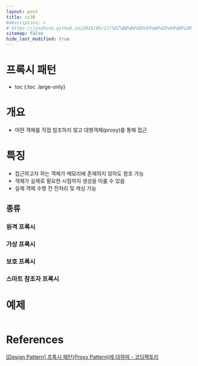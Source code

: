 ```yaml
---
layout: post
title: cs30
#description: >
# https://jinshine.github.io/2018/05/17/%EC%BB%B4%ED%93%A8%ED%84%B0%20%EA%B8%B0%EC%B4%88/%EB%A9%94%EB%AA%A8%EB%A6%AC%EA%B5%AC%EC%A1%B0/
sitemap: false
hide_last_modified: true
---
```

# 프록시 패턴

* toc
{:toc .large-only}

# 개요

[](/assets/img/cs/proxy.png)

- 어떤 객체를 직접 참조하지 않고 대행객체(proxy)를 통해 접근

# 특징

- 접근하고자 하는 객체가 메모리에 존재하지 않아도 참조 가능
- 객체가 실제로 필요한 시점까지 생성을 미룰 수 있음
- 실제 객체 수행 전 전처리 및 캐싱 가능

## 종류

### 원격 프록시

### 가상 프록시

### 보호 프록시

### 스마트 참조자 프록시

# 예제

```JAVA

```

# References

[[Design Pattern] 프록시 패턴(Proxy Pattern)에 대하여 - 코딩팩토리](https://coding-factory.tistory.com/711)
